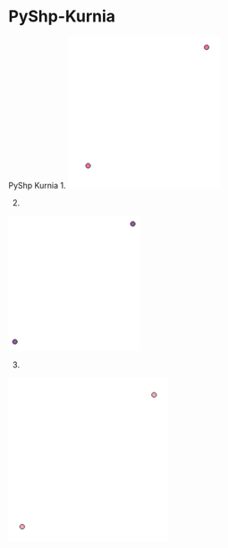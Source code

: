 # PyShp-Kurnia
 PyShp Kurnia
1.
![1](https://github.com/KurniaHayati/PyShp-Kurnia/blob/main/gambar/1.png)


2.
![2](https://github.com/KurniaHayati/PyShp-Kurnia/blob/main/gambar/2.png)


3.
![3](https://github.com/KurniaHayati/PyShp-Kurnia/blob/main/gambar/3.png)
